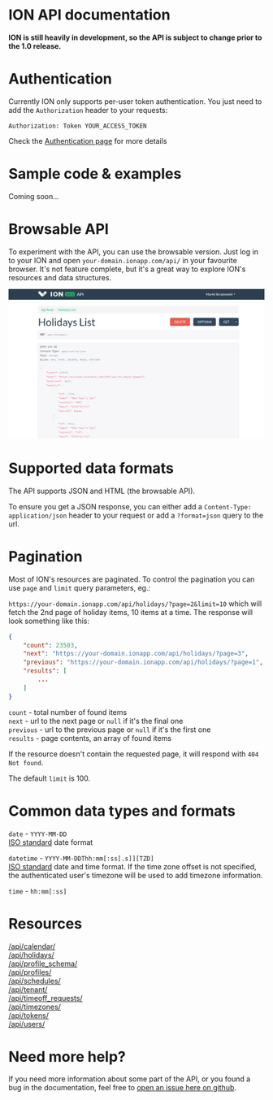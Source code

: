 ION API documentation
============================

**ION is still heavily in development, so the API is subject to change prior to the 1.0 release.**

# Authentication

Currently ION only supports per-user token authentication. You just need to add the `Authorization` header to your requests:

```
Authorization: Token YOUR_ACCESS_TOKEN
```

Check the [Authentication page](authentication/README.md) for more details

# Sample code & examples

Coming soon...

# Browsable API

To experiment with the API, you can use the browsable version. Just log in to your ION and open `your-domain.ionapp.com/api/` in your favourite browser. It's not feature complete, but it's a great way to explore ION's resources and data structures.

![](browsable-api.jpg)

# Supported data formats

The API supports JSON and HTML (the browsable API).

To ensure you get a JSON response, you can either add a `Content-Type: application/json` header to your request or add a `?format=json` query to the url.

# Pagination

Most of ION's resources are paginated. To control the pagination you can use `page` and `limit` query parameters, eg.:

`https://your-domain.ionapp.com/api/holidays/?page=2&limit=10` which will fetch the 2nd page of holiday items, 10 items at a time. The response will look something like this:

```json
{
    "count": 23503,
    "next": "https://your-domain.ionapp.com/api/holidays/?page=3",
    "previous": "https://your-domain.ionapp.com/api/holidays/?page=1", 
    "results": [
        ...
    ]
}
```

`count` - total number of found items  
`next` - url to the next page or `null` if it's the final one  
`previous` - url to the previous page or `null` if it's the first one  
`results` - page contents, an array of found items  

If the resource doesn't contain the requested page, it will respond with `404 Not found`.

The default `limit` is 100.

# Common data types and formats

`date` - `YYYY-MM-DD`  
[ISO standard][iso_date] date format

`datetime` - `YYYY-MM-DDThh:mm[:ss[.s]][TZD]`  
[ISO standard][iso_date] date and time format. If the time zone offset is not specified, the authenticated user's timezone will be used to add timezone information.

`time` - `hh:mm[:ss]`

[iso_date]: http://www.w3.org/TR/NOTE-datetime

# Resources
[/api/calendar/](resources/calendar.md)  
[/api/holidays/](resources/holidays.md)  
[/api/profile_schema/](resources/profile_schema.md)  
[/api/profiles/](resources/profiles.md)  
[/api/schedules/](resources/schedules.md)  
[/api/tenant/](resources/tenant.md)  
[/api/timeoff_requests/](resources/timeoff_requests.md)  
[/api/timezones/](resources/timezones.md)  
[/api/tokens/](resources/tokens.md)  
[/api/users/](resources/users.md)  

# Need more help?

If you need more information about some part of the API, or you found a bug in the documentation, feel free to [open an issue here on github](https://github.com/IONapp/api-docs/issues).

